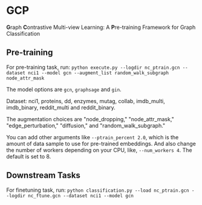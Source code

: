 # GCP
**G**raph **C**ontrastive Multi-view Learning: A **P**re-training Framework for Graph Classification

## Pre-training
For pre-training task, run:
`python execute.py --logdir nc_ptrain.gcn --dataset nci1 --model gcn --augment_list random_walk_subgraph  node_attr_mask`

The model options are `gcn`, `graphsage` and `gin`.

Dataset: nci1, proteins, dd, enzymes, mutag, collab, imdb_multi, imdb_binary, reddit_multi and reddit_binary.

The augmentation choices are "node_dropping," "node_attr_mask," "edge_perturbation," "diffusion," and "random_walk_subgraph."

You can add other arguments like `--ptrain_percent 2.0`, which is the amount of data sample to use for pre-trained embeddings. And also change the number of workers depending on your CPU, like, `--num_workers 4`. The default is set to 8. 

## Downstream Tasks
For finetuning task, run:
`python classification.py --load nc_ptrain.gcn --logdir nc_ftune.gcn --dataset nci1 --model gcn`


